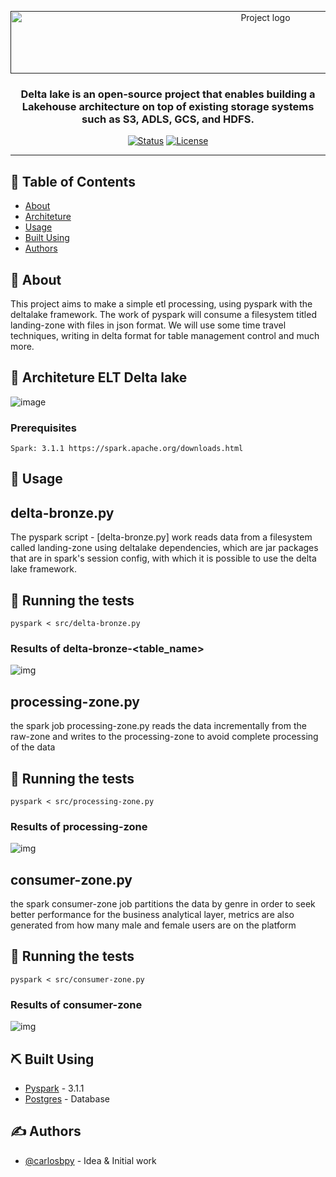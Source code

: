 <p align="center">
  <a href="" rel="noopener">
 <img width=800px height=100px src="https://docs.delta.io/latest/_static/delta-lake-logo.png" alt="Project logo"></a>
</p>

<h3 align="center">Delta lake is an open-source project that enables building a Lakehouse architecture on top of existing storage systems such as S3, ADLS, GCS, and HDFS.</h3>

<div align="center">

[![Status](https://img.shields.io/badge/status-active-success.svg)]()
[![License](https://img.shields.io/badge/license-MIT-blue.svg)](/LICENSE)

</div>

---

## 📝 Table of Contents

- [About](#about)
- [Architeture](#architeture)
- [Usage](#usage)
- [Built Using](#built_using)
- [Authors](#authors)

## 🧐 About <a name = "about"></a>

This project aims to make a simple etl processing, using pyspark with the deltalake framework. The work of pyspark will consume a filesystem titled landing-zone with files in json format. We will use some time travel techniques, writing in delta format for table management control and much more.

## 🔧 Architeture ELT Delta lake <a name = "architeture"></a>

![image](https://live-delta-io.pantheonsite.io/wp-content/uploads/2019/04/Delta-Lake-marketecture-0423c.png)

### Prerequisites

```
Spark: 3.1.1 https://spark.apache.org/downloads.html
```

## 🎈 Usage <a name="usage"></a>

## delta-bronze.py
The pyspark script - [delta-bronze.py] work reads data from a filesystem called landing-zone using deltalake dependencies, which are jar packages that are in spark's session config, with which it is possible to use the delta lake framework.
## 🔧 Running the tests

```
pyspark < src/delta-bronze.py
```

### Results of delta-bronze-<table_name>

![img](https://github.com/carlosbpy/deltalake-architecture/blob/main/docs/img/Screen%20Shot%202021-06-03%20at%2013.18.08.png)

## processing-zone.py
the spark job processing-zone.py reads the data incrementally from the raw-zone and writes to the processing-zone to avoid complete processing of the data
## 🔧 Running the tests

```
pyspark < src/processing-zone.py
```

### Results of processing-zone
![img](https://github.com/carlosbpy/pyspark-3.1.1-pgsql/blob/main/docs/processing-zone.png)

## consumer-zone.py
the spark consumer-zone job partitions the data by genre in order to seek better performance for the business analytical layer, metrics are also generated from how many male and female users are on the platform
## 🔧 Running the tests

```
pyspark < src/consumer-zone.py
```

### Results of consumer-zone
![img](https://github.com/carlosbpy/pyspark-3.1.1-pgsql/blob/main/docs/consumer-zone.png)


## ⛏️ Built Using <a name = "built_using"></a>

- [Pyspark](https://spark.apache.org/docs/latest/api/python/index.html) - 3.1.1
- [Postgres](https://hub.docker.com/_/postgres) - Database

## ✍️ Authors <a name = "authors"></a>

- [@carlosbpy](https://github.com/carlosbpy) - Idea & Initial work